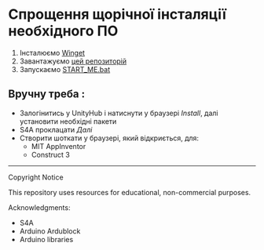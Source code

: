 # Спрощення щорічної інсталяції необхідного ПО

1. Інсталюємо [Winget](https://apps.microsoft.com/detail/9nblggh4nns1?hl=uk-ua&gl=UA)
2. Завантажуємо [цей репозиторій](https://github.com/robocode-pb/fastInstall/archive/refs/heads/main.zip)
2. Запускаємо [START_ME.bat](START_ME.bat)


## Вручну треба :
- Залогінитись у UnityHub і натиснути у браузері *Install*, далі установити необхідні пакети
- S4A проклацати *Далі*
- Створити шоткати у браузері, який відкриється, для:
    - MIT AppInventor
    - Construct 3




---

Copyright Notice

This repository uses resources for educational, non-commercial purposes.

Acknowledgments:
- S4A
- Arduino Ardublock
- Arduino libraries
